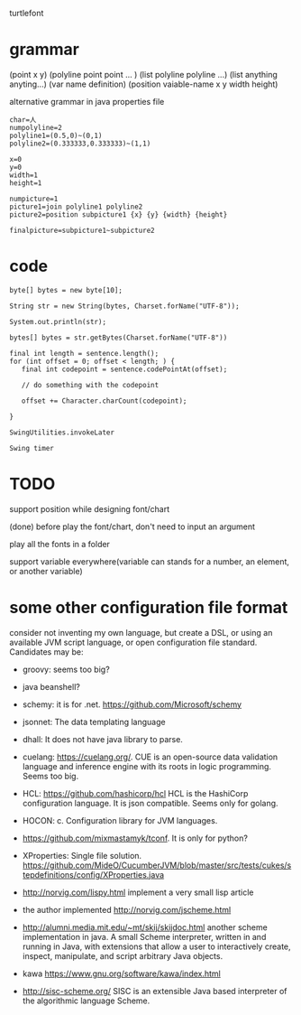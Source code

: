 turtlefont

# grammar
(point x y)
(polyline point point ... )
(list polyline polyline ...) (list anything anyting...)
(var name definition)
(position vaiable-name x y width height)

alternative grammar in java properties file 
```
char=人
numpolyline=2
polyline1=(0.5,0)~(0,1) 
polyline2=(0.333333,0.333333)~(1,1)

x=0
y=0
width=1
height=1

numpicture=1
picture1=join polyline1 polyline2
picture2=position subpicture1 {x} {y} {width} {height}

finalpicture=subpicture1~subpicture2
```

# code 

```
byte[] bytes = new byte[10];

String str = new String(bytes, Charset.forName("UTF-8"));

System.out.println(str);

bytes[] bytes = str.getBytes(Charset.forName("UTF-8"))

final int length = sentence.length();
for (int offset = 0; offset < length; ) {
   final int codepoint = sentence.codePointAt(offset);

   // do something with the codepoint

   offset += Character.charCount(codepoint);
   
}

SwingUtilities.invokeLater 

Swing timer 
```

# TODO
support position while designing font/chart 

(done) before play the font/chart, don't need to input an argument 

play all the fonts in a folder 

support variable everywhere(variable can stands for a number, an element, or another variable) 

# some other configuration file format 
consider not inventing my own language, but create a DSL, or using an available JVM script language, or open configuration file standard. Candidates may be: 

- groovy: seems too big?

- java beanshell? 

- schemy: it is for .net. https://github.com/Microsoft/schemy

- jsonnet: The data templating language 

- dhall: It does not have java library to parse. 

- cuelang: https://cuelang.org/. CUE is an open-source data validation language and inference engine with its roots in logic programming. Seems too big. 

- HCL: https://github.com/hashicorp/hcl HCL is the HashiCorp configuration language. It is json compatible. Seems only for golang. 

- HOCON: c. Configuration library for JVM languages.

- https://github.com/mixmastamyk/tconf. It is only for python?

- XProperties: Single file solution. https://github.com/MideO/CucumberJVM/blob/master/src/tests/cukes/stepdefinitions/config/XProperties.java 

- http://norvig.com/lispy.html implement a very small lisp article

- the author implemented http://norvig.com/jscheme.html

- http://alumni.media.mit.edu/~mt/skij/skijdoc.html another scheme implementation in java. A small Scheme interpreter, written in and running in Java, with extensions that allow a user to interactively create, inspect, manipulate, and script arbitrary Java objects. 

- kawa https://www.gnu.org/software/kawa/index.html

- http://sisc-scheme.org/  SISC is an extensible Java based interpreter of the algorithmic language Scheme. 
